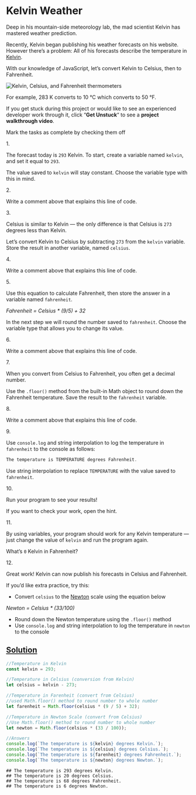 # Kelvin Weather

Deep in his mountain-side meteorology lab, the mad scientist Kelvin has
mastered weather prediction.

Recently, Kelvin began publishing his weather forecasts on his website.
However there’s a problem: All of his forecasts describe the temperature
in <a href="https://en.wikipedia.org/wiki/Kelvin"
class="e14vpv2g1 gamut-xro1w8-ResetElement-Anchor-AnchorBase e1bhhzie0"
target="_blank" rel="noopener">Kelvin</a>.

With our knowledge of JavaScript, let’s convert Kelvin to Celsius, then
to Fahrenheit.

<img
src="https://content.codecademy.com/projects/introduction-to-javascript/learn-javascript-introduction/kelvin-weather/Kelvin%20Thermometers.svg"
class="img__1JGFO2nlisObc3KeOSGPRp"
alt="Kelvin, Celsius, and Fahrenheit thermometers" />

For example, 283 K converts to 10 °C which converts to 50 °F.

If you get stuck during this project or would like to see an experienced
developer work through it, click “**Get Unstuck**“ to see a **project
walkthrough video**.



Mark the tasks as complete by checking them off

1\.

The forecast today is `293` Kelvin. To start, create a variable named
`kelvin`, and set it equal to `293`.

The value saved to `kelvin` will stay constant. Choose the variable type
with this in mind.

2\.

Write a comment above that explains this line of code.

3\.

Celsius is similar to Kelvin — the only difference is that Celsius is
`273` degrees less than Kelvin.

Let’s convert Kelvin to Celsius by subtracting `273` from the `kelvin`
variable. Store the result in another variable, named `celsius`.

4\.

Write a comment above that explains this line of code.

5\.

Use this equation to calculate Fahrenheit, then store the answer in a
variable named `fahrenheit`.

*Fahrenheit = Celsius \* (9/5) + 32*

In the next step we will round the number saved to `fahrenheit`. Choose
the variable type that allows you to change its value.

6\.

Write a comment above that explains this line of code.

7\.

When you convert from Celsius to Fahrenheit, you often get a decimal
number.

Use the `.floor()` method from the built-in Math object to round down
the Fahrenheit temperature. Save the result to the `fahrenheit`
variable.

8\.

Write a comment above that explains this line of code.

9\.

Use `console.log` and string interpolation to log the temperature in
`fahrenheit` to the console as follows:

``` js
The temperature is TEMPERATURE degrees Fahrenheit.
```

Use string interpolation to replace `TEMPERATURE` with the value saved
to `fahrenheit`.

10\.

Run your program to see your results!

If you want to check your work, open the hint.

11\.

By using variables, your program should work for any Kelvin temperature
— just change the value of `kelvin` and run the program again.

What’s `0` Kelvin in Fahrenheit?

12\.

Great work! Kelvin can now publish his forecasts in Celsius and
Fahrenheit.

If you’d like extra practice, try this:

- Convert `celsius` to the
  <a href="https://en.wikipedia.org/wiki/Newton_scale"
  class="e14vpv2g1 gamut-xro1w8-ResetElement-Anchor-AnchorBase e1bhhzie0"
  target="_blank" rel="noopener">Newton</a> scale using the equation
  below

*Newton = Celsius \* (33/100)*

- Round down the Newton temperature using the `.floor()` method
- Use `console.log` and string interpolation to log the temperature in
  `newton` to the console

## [Solution](kelvin-weather-javascript.js)

``` javascript
//Temperature in Kelvin
const kelvin = 293;

//Temperature in Celsius (conversion from Kelvin)
let celsius = kelvin - 273;

//Temperature in Farenheit (convert from Celsius)
//used Math.floor() method to round number to whole number
let farenheit = Math.floor(celsius * (9 / 5) + 32);

//Temperature in Newton Scale (convert from Celsius)
//Use Math.floor() method to round number to whole number
let newton = Math.floor(celsius * (33 / 100));

//Answers
console.log(`The temperature is ${kelvin} degrees Kelvin.`);
console.log(`The temperature is ${celsius} degrees Celsius.`);
console.log(`The temperature is ${farenheit} degrees Fahrenheit.`);
console.log(`The temperature is ${newton} degrees Newton.`);
```

    ## The temperature is 293 degrees Kelvin.
    ## The temperature is 20 degrees Celsius.
    ## The temperature is 68 degrees Fahrenheit.
    ## The temperature is 6 degrees Newton.

